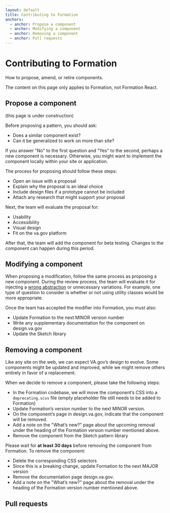 ```yaml
---
layout: default
title: Contributing to Formation
anchors:
  - anchor: Propose a component
  - anchor: Modifying a component
  - anchor: Removing a component
  - anchor: Pull requests
---
```


# Contributing to Formation

<div class="va-introtext">
How to propose, amend, or retire components.
</div>

The content on this page only applies to Formation, not Formation React.

## Propose a component

(this page is under construction)

Before proposing a pattern, you should ask:

- Does a similar component exist?
- Can it be generalized to work on more than site?

If you answer "No" to the first question and "Yes" to the second, perhaps a new component is necessary. Otherwise, you might want to implement the component locally within your site or application.

The process for proposing should follow these steps:
- Open an issue with a proposal
- Explain why the proposal is an ideal choice
- Include design files if a prototype cannot be included
- Attach any research that might support your proposal

Next, the team will evaluate the proposal for:
- Usability
- Accessibility
- Visual design
- Fit on the va.gov platform

After that, the team will add the component for beta testing.  Changes to the component can happen during this period.

## Modifying a component

When proposing a modification, follow the same process as proposing a new component. During the review process, the team will evaluate it for injecting a [wrong abstraction](https://www.sandimetz.com/blog/2016/1/20/the-wrong-abstraction?duplication) or unnecessary variations. For example, one type of question to consider is whether or not using utility classes would be more appropriate.

Once the team has accepted the modifier into Formation, you must also:
- Update Formation to the next MINOR version number
- Write any supplementary  documentation for the component on design.va.gov
- Update the Sketch library

## Removing a component

Like any site on the web, we can expect VA.gov’s design to evolve. Some components might be updated and improved, while we might remove others entirely in favor of a replacement.

When we decide to remove a component, please take the following steps:
- In the Formation codebase, we will move the component’s CSS into a `deprecating.scss` file (empty placeholder file still needs to be added to Formation)
- Update Formation’s version number to the next MINOR version.
- On the component’s page in design.va.gov, indicate that the component will be removed.
- Add a note on the "What’s new?" page about the upcoming removal under the heading of the Formation version number mentioned above.
- Remove the component from the Sketch pattern library

 Please wait for **at least 30 days** before removing the component from Formation. To remove the component:
- Delete the corresponding CSS selectors
- Since this is a breaking change, update Formation to the next MAJOR version
- Remove the documentation page design.va.gov.
- Add a note on the "What’s new?" page about the removal under the heading of the Formation version number mentioned above.

## Pull requests
